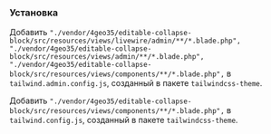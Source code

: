 ### Установка

Добавить `"./vendor/4geo35/editable-collapse-block/src/resources/views/livewire/admin/**/*.blade.php",
        "./vendor/4geo35/editable-collapse-block/src/resources/views/admin/**/*.blade.php",
        "./vendor/4geo35/editable-collapse-block/src/resources/views/components/**/*.blade.php",` в `tailwind.admin.config.js`, созданный в пакете `tailwindcss-theme`.

Добавить `"./vendor/4geo35/editable-collapse-block/src/resources/views/components/**/*.blade.php",` в `tailwind.config.js`, созданный в пакете `tailwindcss-theme`.

